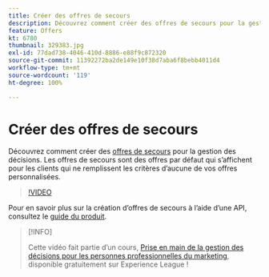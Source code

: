 ```yaml
---
title: Créer des offres de secours
description: Découvrez comment créer des offres de secours pour la gestion des décisions. Les offres de secours sont associées à des règles d’éligibilité afin que vous puissiez les afficher uniquement aux clients appropriés.
feature: Offers
kt: 6780
thumbnail: 329383.jpg
exl-id: 77dad738-4046-410d-8886-e88f9c872320
source-git-commit: 11392272ba2de149e10f38d7aba6f8bebb4011d4
workflow-type: tm+mt
source-wordcount: '119'
ht-degree: 100%

---
```


# Créer des offres de secours

Découvrez comment créer des [offres de secours](https://experienceleague.adobe.com/docs/journey-optimizer/using/offer-decisioniong/managing-offers-in-the-offer-library/creating-fallback-offers.html?lang=fr) pour la gestion des décisions. Les offres de secours sont des offres par défaut qui s’affichent pour les clients qui ne remplissent les critères d’aucune de vos offres personnalisées.

>[!VIDEO](https://video.tv.adobe.com/v/329383?quality=12&learn=on)

Pour en savoir plus sur la création d’offres de secours à lʼaide dʼune API, consultez le [guide du produit](https://experienceleague.adobe.com/docs/journey-optimizer/using/offer-decisioniong/api-reference/offers-api/fallback-offers/create.html?lang=fr).

>[!INFO]
>
> Cette vidéo fait partie d’un cours, [Prise en main de la gestion des décisions pour les personnes professionnelles du marketing](https://experienceleague.adobe.com/?recommended=ExperiencePlatform-U-1-2020.1.offerdecisioning), disponible gratuitement sur Experience League !
